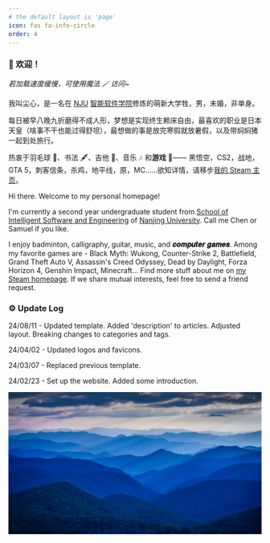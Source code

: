 ```yaml
---
# the default layout is 'page'
icon: fas fa-info-circle
order: 4
---
```


### 🥳 欢迎！

*若加载速度缓慢，可使用魔法 🪄 访问~*

我叫尘心，是一名在 [NJU](https://www.nju.edu.cn/) [智能软件学院](https://ise.nju.edu.cn/)修炼的萌新大学牲，男，未婚，非单身。

每日被早八晚九折磨得不成人形，梦想是实现终生赖床自由，最喜欢的职业是日本天皇（啥事不干也能过得舒坦），最想做的事是放完寒假就放暑假，以及带焖焖猪一起到处旅行。

热衷于羽毛球 🏸、书法 🖋️、吉他 🎸、音乐 🎶 和**游戏** 🤩—— 黑悟空，CS2，战地，GTA 5，刺客信条，杀鸡，地平线，原，MC……欲知详情，请移步[我的 Steam 主页](https://steamcommunity.com/id/ChanHsing1972/)。

Hi there. Welcome to my personal homepage!

I'm currently a second year undergraduate student from [School of Intelligent Software and Engineering](https://ise.nju.edu.cn/) of [Nanjing University](https://www.nju.edu.cn/). Call me Chen or Samuel if you like. 

I enjoy badminton, calligraphy, guitar, music, and **𝒄𝒐𝒎𝒑𝒖𝒕𝒆𝒓 𝒈𝒂𝒎𝒆𝒔**. Among my favorite games are - Black Myth: Wukong, Counter-Strike 2, Battlefield, Grand Theft Auto V, Assassin's Creed Odyssey, Dead by Daylight, Forza Horizon 4, Genshin Impact, Minecraft... Find more stuff about me on [my Steam homepage](https://steamcommunity.com/id/ChanHsing1972/). If we share mutual interests, feel free to send a friend request.

### ⚙️ Update Log

24/08/11 - Updated template. Added 'description' to articles. Adjusted layout. Breaking changes to categories and tags.

24/04/02 - Updated logos and favicons.

24/03/07 - Replaced previous template.

24/02/23 - Set up the website. Added some introduction.

![about](../assets/img/about-pic.jpg)